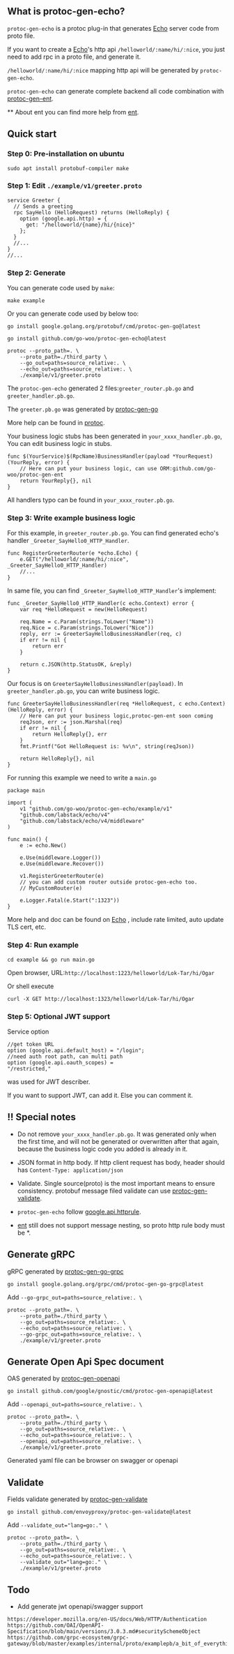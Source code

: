 ## What is protoc-gen-echo?
`protoc-gen-echo` is a protoc plug-in that generates [Echo](https://github.com/labstack/echo) server code 
from proto file.

If you want to create a [Echo](https://github.com/labstack/echo)'s http api 
`/helloworld/:name/hi/:nice`, you just need to add rpc in a proto file, and generate it.

 `/helloworld/:name/hi/:nice` mapping http api will be generated by `protoc-gen-echo`.

`protoc-gen-echo` can generate complete backend all code combination with [protoc-gen-ent](https://github.com/go-woo/protoc-gen-ent).

** About ent you can find more help from [ent](https://github.com/ent/ent).
## Quick start
### Step 0: Pre-installation on ubuntu
```
sudo apt install protobuf-compiler make
```
### Step 1: Edit `./example/v1/greeter.proto`
```
service Greeter {
  // Sends a greeting
  rpc SayHello (HelloRequest) returns (HelloReply) {
    option (google.api.http) = {
      get: "/helloworld/{name}/hi/{nice}"
    };
  }
  //...
}
//...
```

### Step 2: Generate

You can generate code used by `make`:
```
make example
```
Or you can generate code used by below too:
```
go install google.golang.org/protobuf/cmd/protoc-gen-go@latest

go install github.com/go-woo/protoc-gen-echo@latest

protoc --proto_path=. \
    --proto_path=./third_party \
    --go_out=paths=source_relative:. \
    --echo_out=paths=source_relative:. \
    ./example/v1/greeter.proto
```
The `protoc-gen-echo` generated 2 files:`greeter_router.pb.go` and `greeter_handler.pb.go`.

The `greeter.pb.go` was generated by [protoc-gen-go](https://github.com/golang/protobuf/tree/master/protoc-gen-go)

More help can be found in [protoc](https://github.com/protocolbuffers/protobuf).

Your business logic stubs has been generated in `your_xxxx_handler.pb.go`,
You can edit business logic in stubs.
```
func $(YourService)$(RpcName)BusinessHandler(payload *YourRequest) (YourReply, error) {
	// Here can put your business logic, can use ORM:github.com/go-woo/protoc-gen-ent
	return YourReply{}, nil
}
```
All handlers typo can be found in `your_xxxx_router.pb.go`.

### Step 3:  Write example business logic

For this example, in `greeter_router.pb.go`. 
You can find generated echo's handler `_Greeter_SayHello0_HTTP_Handler`.
``` 
func RegisterGreeterRouter(e *echo.Echo) {
	e.GET("/helloworld/:name/hi/:nice", _Greeter_SayHello0_HTTP_Handler)
	//...
}
```
In same file, you can find `_Greeter_SayHello0_HTTP_Handler`'s implement:
``` 
func _Greeter_SayHello0_HTTP_Handler(c echo.Context) error {
	var req *HelloRequest = new(HelloRequest)

	req.Name = c.Param(strings.ToLower("Name"))
	req.Nice = c.Param(strings.ToLower("Nice"))
	reply, err := GreeterSayHelloBusinessHandler(req, c)
	if err != nil {
		return err
	}

	return c.JSON(http.StatusOK, &reply)
}
```
Our focus is on `GreeterSayHelloBusinessHandler(payload)`.
In `greeter_handler.pb.go`, you can write business logic.
``` 
func GreeterSayHelloBusinessHandler(req *HelloRequest, c echo.Context) (HelloReply, error) {
	// Here can put your business logic,protoc-gen-ent soon coming
	reqJson, err := json.Marshal(req)
	if err != nil {
		return HelloReply{}, err
	}
	fmt.Printf("Got HelloRequest is: %v\n", string(reqJson))

	return HelloReply{}, nil
}
```
For running this example we need to write a `main.go`
``` 
package main

import (
	v1 "github.com/go-woo/protoc-gen-echo/example/v1"
	"github.com/labstack/echo/v4"
	"github.com/labstack/echo/v4/middleware"
)

func main() {
	e := echo.New()

	e.Use(middleware.Logger())
	e.Use(middleware.Recover())

	v1.RegisterGreeterRouter(e)
	// you can add custom router outside protoc-gen-echo too.
	// MyCustomRouter(e)

	e.Logger.Fatal(e.Start(":1323"))
}
```
More help and doc can be found on [Echo](https://github.com/labstack/echo) , 
include rate limited, auto update TLS cert, etc. 
### Step 4:  Run example
```
cd example && go run main.go
```
Open browser, URL:`http://localhost:1223/helloworld/Lok-Tar/hi/Ogar`

Or shell execute
```
curl -X GET http://localhost:1323/helloworld/Lok-Tar/hi/Ogar
```
### Step 5: Optional JWT support
Service option   
```
//get token URL
option (google.api.default_host) = "/login";
//need auth root path, can multi path
option (google.api.oauth_scopes) =
"/restricted,"
```
was used for JWT describer.

If you want to support JWT, can add it. Else you can comment it.

## :bangbang: Special notes

* Do not remove `your_xxxx_handler.pb.go`. It was generated only when the first time, and will not be generated or overwritten after that again, because the business logic code you added is already in it.

* JSON format in http body. If http client request has body, header should has `Content-Type: application/json`

* Validate. Single source(proto) is the most important means to ensure consistency. protobuf message filed validate can use [protoc-gen-validate](https://github.com/envoyproxy/protoc-gen-validate).

* `protoc-gen-echo` follow [google.api.httprule](https://cloud.google.com/service-infrastructure/docs/service-management/reference/rpc/google.api#http).

* [ent](https://github.com/ent/ent) still does not support message nesting, so proto http rule body must be *.

## Generate gRPC
gRPC generated by [protoc-gen-go-grpc](https://github.com/grpc/grpc-go/tree/master/cmd/protoc-gen-go-grpc)
``` 
go install google.golang.org/grpc/cmd/protoc-gen-go-grpc@latest
```
Add `--go-grpc_out=paths=source_relative:. \`
```
protoc --proto_path=. \
    --proto_path=./third_party \
    --go_out=paths=source_relative:. \
    --echo_out=paths=source_relative:. \
    --go-grpc_out=paths=source_relative:. \
    ./example/v1/greeter.proto
```
## Generate Open Api Spec document
OAS generated by [protoc-gen-openapi](https://github.com/google/gnostic/tree/main/cmd/protoc-gen-openapi)
``` 
go install github.com/google/gnostic/cmd/protoc-gen-openapi@latest
```
Add `--openapi_out=paths=source_relative:. \`
```
protoc --proto_path=. \
    --proto_path=./third_party \
    --go_out=paths=source_relative:. \
    --echo_out=paths=source_relative:. \
    --openapi_out=paths=source_relative:. \
    ./example/v1/greeter.proto
```
Generated yaml file can be browser on swagger or openapi
## Validate
Fields validate generated by [protoc-gen-validate](https://github.com/envoyproxy/protoc-gen-validate)
``` 
go install github.com/envoyproxy/protoc-gen-validate@latest
```
Add `--validate_out="lang=go:." \`
```
protoc --proto_path=. \
    --proto_path=./third_party \
    --go_out=paths=source_relative:. \
    --echo_out=paths=source_relative:. \
    --validate_out="lang=go:." \
    ./example/v1/greeter.proto
```

## Todo
* Add generate jwt openapi/swagger support
``` 
https://developer.mozilla.org/en-US/docs/Web/HTTP/Authentication
https://github.com/OAI/OpenAPI-Specification/blob/main/versions/3.0.3.md#securitySchemeObject
https://github.com/grpc-ecosystem/grpc-gateway/blob/master/examples/internal/proto/examplepb/a_bit_of_everything.proto
```